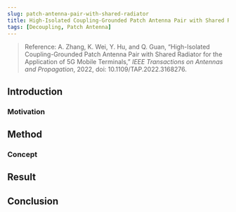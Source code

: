 ```yaml
---
slug: patch-antenna-pair-with-shared-radiator
title: High-Isolated Coupling-Grounded Patch Antenna Pair with Shared Radiator
tags: [Decoupling, Patch Antenna]
---
```


> Reference: A. Zhang, K. Wei, Y. Hu, and Q. Guan, “High-Isolated Coupling-Grounded Patch Antenna Pair with Shared Radiator for the Application of 5G Mobile Terminals,” _IEEE Transactions on Antennas and Propagation_, 2022, doi: 10.1109/TAP.2022.3168276.

<!-- truncate -->

## Introduction

### Motivation

## Method

### Concept

## Result

## Conclusion
